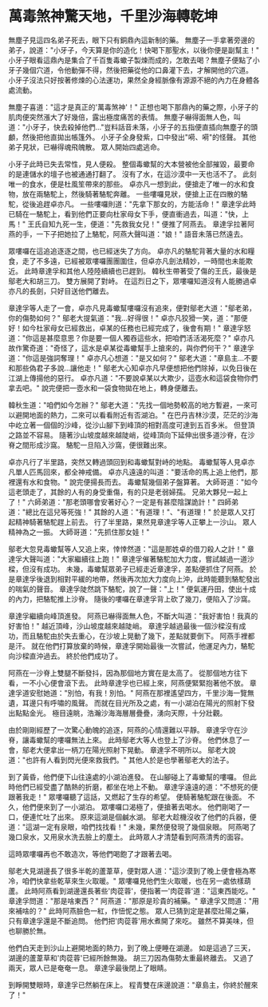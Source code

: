 # 萬毒煞神驚天地，千里沙海轉乾坤

無塵子見這四名弟子死去，眼下只有銅鼎內這新制的藥。 無塵子一手拿著旁邊的弟子，說道："小牙子，今天算是你的造化！快喝下那聖水，以後你便是副幫主！" 小牙子眼看這鼎內是集合了千百隻毒蠍子製煉而成的，怎敢去喝？無塵子便點了小牙子幾個穴道，令他動彈不得，然後把藥從他的口鼻灌下去，才解開他的穴道。 小牙子沒法只好按著修煉的心法運功，果然全身經脈像有源源不絕的內力在身體各處流動。

無塵子喜道："這才是真正的'萬毒煞神'！" 正想也喝下那鼎內的藥之際，小牙子的肌肉便突然漲大了好幾倍，露出極度痛苦的表情。 無塵子嚇得面無人色，叫道："小牙子，快去殺掉他們..."豈料話音未落，小牙子的五指便直插向無塵子的頭顱，然後把他直拋出帳篷外。 小牙子全身發紫，口中發出"嗬、嗬"的怪聲。 其他弟子見狀，已嚇得魂飛魄散。 眾人開始四處逃命。

小牙子此時已失去常性，見人便殺。 整個毒蠍幫的大本營被他全部摧毀，最要命的是連儲水的壇子也被通通打翻了。 沒有了水，在這沙漠中一天也活不了。 此刻唯一的食水，便是杜風笙帶來的那些。 卓亦凡一想到此，便搶走了唯一的水和食物，放在兩駱駝上，然後騎著駱駝奔離。 一些嘍囉見狀，便搶上正在四散的駱駝，從後追趕卓亦凡。 一些嘍囉則道："先拿下那女的，方能活命！" 章達孚此時已騎在一駱駝上，看到他們正要向杜家母女下手，便直衝過去，叫道："快，上馬！" 王氏自知九死一生，便道："先救我女兒！" 便推了阿燕去。 章達孚拉著阿燕的手，一下子把她拉了上駱駝，阿燕大聲叫道："娘！" 語音未落已然遠去。

眾嘍囉在這追追逐逐之間，也已經迷失了方向。 卓亦凡的駱駝背著大量的水和糧食，走了不多遠，已經被眾嘍囉團團圍住，但卓亦凡劍法精妙，一時間也未能欺近。 此時章達孚和其他人陸陸續續也已趕到。 韓秋生帶著受了傷的王氏，最後是鄔老大和胡三刀。 雙方展開了對峙。 在這烈日之下，眾嘍囉知道沒有人能勝過卓亦凡的長劍，只好目送他們離去。

章達孚等人走了一會，卓亦凡見毒蠍幫嘍囉沒有追來，便對鄔老大道："鄔老弟，你的傷勢如何？" 鄔老大提氣道："我...好得很！" 卓亦凡狡猾一笑，道："那便好！如今杜家母女已經救出，卓某的任務也已經完成了，後會有期！" 章達孚怒道："你這是甚麼意思？你是要一個人獨吞這些水，把咱們活活渴死麼？" 卓亦凡故作驚奇道："奇怪了，這水是卓某從毒蠍幫手上搶來的，與你們何干？" 章達孚道："你這是強詞奪理！" 卓亦凡心想道："是又如何？" 鄔老大道："章島主...不要和那些偽君子多說...讓他走！" 鄔老大心知卓亦凡早便想把他們除掉，以免日後在江湖上傳揚他的惡行。 卓亦凡道："不要說卓某以大欺少，這壺水和這袋食物你們拿去吧。" 說完便把一壺水和一袋食物拋在地上，轉身便離去。

韓秋生道："咱們如今怎辦？" 鄔老大道："先找一個地勢較高的地方暫避，一來可以避開地面的熱力，二來可以看看附近有否湖泊。" 在巴丹吉林沙漠，茫茫的沙海中屹立著一個個的沙峰，從沙山腳下到峰頂的相對高度可達到五百多米。 但登頂之路並不容易。 隨著沙山坡度越來越陡峭，從峰頂向下延伸出很多道沙脊，在沙脊之間形成沙窩。 駱駝一旦陷入沙窩，便很難出來。

卓亦凡行了半里路，突然又轉過頭回到和毒蠍幫對峙的地點。 毒蠍幫等人見卓亦凡單人匹馬回來，都全神戒備。 卓亦凡遠遠的叫道："要活命的馬上追上他們，那裡還有水和食物。" 說完便揚長而去。 毒蠍幫幾個弟子盤算著。 大師哥道："如今這老頭走了，其餘的人有的身受重傷，有的只是老弱婦孺。 兄弟大夥兒一起上了！" 六師弟道："那老頭哪會安著好心？一定是有甚麼陰謀詭計！" 四師弟道："總比在這兒等死強！" 其餘的人道："有道理！"、"有道理！" 於是眾人又打起精神騎著駱駝趕上前去。 行了半里路，果然見章達孚等人正攀上一沙山。 眾人精神為之一振。 大師哥道："先抓住那女娃！"

鄔老大忽見毒蠍幫等人又追上來，悻悻然道："這是那姓卓的借刀殺人之計！" 章達孚大聲叫道："大家繼續往上跑！" 章達孚催著駱駝加大力度，嘗試越過一道沙樑，但沒有成功。 未幾，毒蠍幫眾弟子已經走近章達孚，差點便抓住了阿燕。 於是章達孚後退到相對平緩的地帶，然後再次加大力度向上沖，此時能聽到駱駝發出的喘氣的聲音。 章達孚陡然跳下駱駝，說了一聲："上！" 便氣運丹田，使出十成的內力，把駱駝推上沙脊。 隨後的嘍囉在章達孚背上砍了幾刀，便陷入了沙窩。

章達孚繼續向峰頂進發。 阿燕已嚇得面無人色，不斷大叫道："我好害怕！我真的好害怕！" 越近頂峰，沙山坡度越來越陡峭。 章達孚越過最後一個沙樑沒有成功，而且駱駝由於失去重心，在沙坡上晃動了幾下，差點就要倒下。 阿燕手裡都是汗。 就在他們打算放棄的時候，章達孚開始最後一次嘗試，他運足內力，駱駝向沙樑直沖過去。 終於他們成功了。

阿燕在一沙脊上雙腿不斷發抖，因為那個地方實在是太高了。 從那個地方往下看，一不小心便會滾下去。 此時章達孚也已經上來，阿燕便緊緊抱著他不放。 章達孚道安慰她道："別怕，有我！別怕。" 阿燕在那裡遙望四方，千里沙海一覽無遺，耳邊只有呼嘯的風聲。 而就在目光所及之處，有一小湖泊在陽光的照射下發出點點金光。 極目遠眺，浩瀚沙海海層層疊疊，湧向天際，十分壯觀。

由於剛剛經歷了一次驚心動魄的追逐，阿燕的心情還難以平靜。 章達孚守在沙脊，讓毒蠍幫的嘍囉無法上來。 此時鄔老大等人也登上了沙脊。 他們休息了一會，鄔老大便拿出一柄刀在陽光照射下晃動。 章達孚不明所以。 鄔老大說道："也許有人看到閃光便來救我們。" 其他人於是也學著鄔老大的法子。

到了黃昏，他們便下山往遠處的小湖泊進發。 在山腳碰上了毒蠍幫的嘍囉。 但此時他們已經受盡了酷熱的折磨，都坐在地上不動。 章達孚遠遠的道："不想死的便跟著我走！" 眾嘍囉聽了這話，又燃起了生存的希望。 便騎著駱駝跟在後面。 不久，他們便來到了一小湖泊。 眾嘍囉口渴極了，便搶著去喝水。 他們剛喝了一口，便連忙吐了出來。 原來這湖是個鹹水湖。 鄔老大趁機沒收了他們的兵器，便道："這湖一定有泉眼，咱們找找看！" 未幾，果然便發現了幾個泉眼。 阿燕喝了幾口泉水，又用泉水洗去臉上的塵土。 此時眾人才清楚看到阿燕清秀的面容。

這時眾嘍囉再也不敢造次，等他們喝飽了才跟著去喝。

鄔老大見湖邊長了很多半乾的蘆葦草，便對眾人道："這沙漠到了晚上便會極為寒冷，咱們快拿些乾草來生火取暖。" 眾嘍囉見他們生火取暖，也在另一處依樣葫蘆。 此時阿燕看到湖邊還長著些'肉蓯蓉'，便指著一'肉蓯蓉'道："這東西能吃。" 章達孚問道："那是啥東西？" 阿燕道："那原是珍貴的補藥。" 章達孚又問道："用來補啥的？" 此時阿燕臉色一紅，作忸怩之態。 眾人已猜到定是甚麼壯陽之藥，只有章達孚還是不斷追問。 他們把'肉蓯蓉'用水煮開了來吃。 雖然不算美味，但也聊勝於無。

他們白天走到沙山上避開地面的熱力，到了晚上便睡在湖邊。 如是這過了三天，湖邊的蘆葦草和'肉蓯蓉'已經所餘無幾。 胡三刀因為傷勢太重最終離去。 又過了兩天，眾人已是奄奄一息。 章達孚最後閉上了眼睛。

到睜開雙眼時，章達孚已然躺在床上。 程青雙在床邊說道："章島主，你終於醒來了！"

